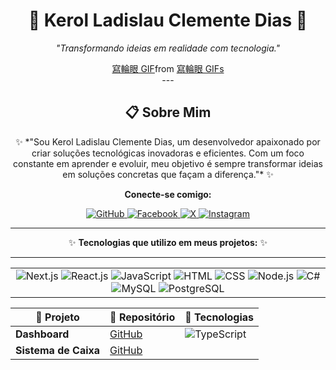<div align="center">

# 🌟 **Kerol Ladislau Clemente Dias** 🌟  
 *"Transformando ideias em realidade com tecnologia."*
<!-- SVG de Madara -->
<div class="tenor-gif-embed" data-postid="3480943121856555330" data-share-method="host" data-aspect-ratio="1.76596" data-width="100%"><a href="https://tenor.com/view/%E5%AF%AB%E8%BC%AA%E7%9C%BC-gif-3480943121856555330">寫輪眼 GIF</a>from <a href="https://tenor.com/search/%E5%AF%AB%E8%BC%AA%E7%9C%BC-gifs">寫輪眼 GIFs</a></div> <script type="text/javascript" async src="https://tenor.com/embed.js"></script>
---

## <div align="center">📋 **Sobre Mim**</div>
<div align="center">
✨ *"Sou Kerol Ladislau Clemente Dias, um desenvolvedor apaixonado por criar soluções tecnológicas inovadoras e eficientes. Com um foco constante em aprender e evoluir, meu objetivo é sempre transformar ideias em soluções concretas que façam a diferença."* ✨

**Conecte-se comigo:**
<div>
  <a href="https://github.com/keroldias123" target="_blank">
    <img src="https://img.shields.io/badge/GitHub-181717?style=for-the-badge&logo=github&logoColor=white" alt="GitHub"/>
  </a>
  <a href="https://www.facebook.com/seuusuario" target="_blank">
    <img src="https://img.shields.io/badge/Facebook-1877F2?style=for-the-badge&logo=facebook&logoColor=white" alt="Facebook"/>
  </a>
  <a href="https://twitter.com/seuusuario" target="_blank">
    <img src="https://img.shields.io/badge/X-1DA1F2?style=for-the-badge&logo=twitter&logoColor=white" alt="X"/>
  </a>
  <a href="https://www.instagram.com/seuusuario" target="_blank">
    <img src="https://img.shields.io/badge/Instagram-E4405F?style=for-the-badge&logo=instagram&logoColor=white" alt="Instagram"/>
  </a>
</div>

</div>
</div>

---
<div align="center">
  
✨ **Tecnologias que utilizo em meus projetos:** ✨

</div>

---
<table align="center">
  <tr>
    <!-- Tecnologias de Frontend -->
    <td align="center" valign="middle">
      <div>
        <img src="https://img.shields.io/badge/Next.js-000000?style=for-the-badge&logo=nextdotjs&logoColor=white" alt="Next.js" />
        <img src="https://img.shields.io/badge/React-20232A?style=for-the-badge&logo=react&logoColor=61DAFB" alt="React.js" />
        <img src="https://img.shields.io/badge/JavaScript-F7DF1E?style=for-the-badge&logo=javascript&logoColor=black" alt="JavaScript" />
        <img src="https://img.shields.io/badge/HTML-E34F26?style=for-the-badge&logo=html5&logoColor=white" alt="HTML" />
        <img src="https://img.shields.io/badge/CSS-1572B6?style=for-the-badge&logo=css3&logoColor=white" alt="CSS" />
         <img src="https://img.shields.io/badge/Node.js-43853D?style=for-the-badge&logo=node.js&logoColor=white" alt="Node.js" />
        <img src="https://img.shields.io/badge/C%23-239120?style=for-the-badge&logo=c-sharp&logoColor=white" alt="C#" />
          <img src="https://img.shields.io/badge/MySQL-4479A1?style=for-the-badge&logo=mysql&logoColor=white" alt="MySQL" />
       <img src="https://img.shields.io/badge/PostgreSQL-336791?style=for-the-badge&logo=postgresql&logoColor=white" alt="PostgreSQL" />
      </div>
    </td>
    
  </tr>
</table>

| 📌 Projeto | 🔗 Repositório | 📁 Tecnologias |
|------------|----------------|----------------|
| **Dashboard** | [GitHub](https://github.com/keroldias123/dashboard) | ![TypeScript](https://img.shields.io/badge/-TypeScript-blue?logo=typescript) |
| **Sistema de Caixa** | [GitHub](https://github.com/keroldias123/sistema-caixa)



